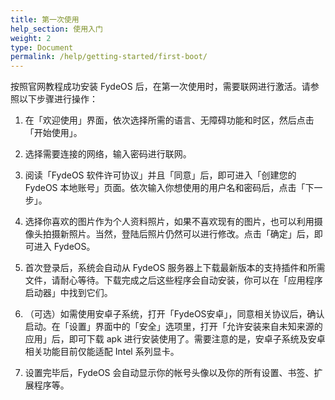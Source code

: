 ```yaml
---
title: 第一次使用
help_section: 使用入门
weight: 2
type: Document
permalink: /help/getting-started/first-boot/
---
```


按照官网教程成功安装 FydeOS 后，在第一次使用时，需要联网进行激活。请参照以下步骤进行操作：

1. 在「欢迎使用」界面，依次选择所需的语言、无障碍功能和时区，然后点击「开始使用」。

2. 选择需要连接的网络，输入密码进行联网。

3. 阅读「FydeOS 软件许可协议」并且「同意」后，即可进入「创建您的 FydeOS 本地账号」页面。依次输入你想使用的用户名和密码后，点击「下一步」。

4. 选择你喜欢的图片作为个人资料照片，如果不喜欢现有的图片，也可以利用摄像头拍摄新照片。当然，登陆后照片仍然可以进行修改。点击「确定」后，即可进入 FydeOS。

5. 首次登录后，系统会自动从 FydeOS 服务器上下载最新版本的支持插件和所需文件，请耐心等待。下载完成之后这些程序会自动安装，你可以在「应用程序启动器」中找到它们。

6. （可选）如需使用安卓子系统，打开「FydeOS安卓」，同意相关协议后，确认启动。在「设置」界面中的「安全」选项里，打开「允许安装来自未知来源的应用」后，即可下载 apk 进行安装使用了。需要注意的是，安卓子系统及安卓相关功能目前仅能适配 Intel 系列显卡。

7. 设置完毕后，FydeOS 会自动显示你的帐号头像以及你的所有设置、书签、扩展程序等。

